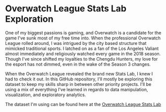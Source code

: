 # Overwatch League Stats Lab Exploration

One of my biggest passions is gaming, and Overwatch is a candidate for the game I've sunk most of my free time into. When the professional Overwatch League rolled around, I was intrigued by the city based structure that mimicked traditional sports. I latched on as a fan of the Los Angeles Valiant almost immediately and religiously watched every game in the 2018 season. Though I've since shifted my loyalties to the Chengdu Hunters, my love for the esport has not dimmed, even in the wake of the Season 3 changes.


When the Overwatch League revealed the brand new Stats Lab, I knew I had to check it out. In this GitHub repository, I'll mostly be exploring this dataset to keep my skills sharp in between other priority projects. I'll be using a mix of everything I've learned in regards to data manipulation, visualization, and exploratory analytics.

The dataset I'm using can be found here at the [Overwatch League Stats Lab](https://overwatchleague.com/en-us/statslab)
